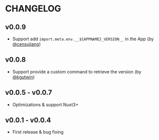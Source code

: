 # CHANGELOG

## v0.0.9

* Support add `import.meta.env.__${APPNAME}_VERSION__` in the App (by [@censujiang](https://github.com/censujiang))

## v0.0.8

* Support provide a custom command to retrieve the version (by [@kgutwin](https://github.com/kgutwin))

## v0.0.5 - v0.0.7

* Optimizations & support Nuxt3+

## v0.0.1 - v0.0.4

* First release & bug fixing